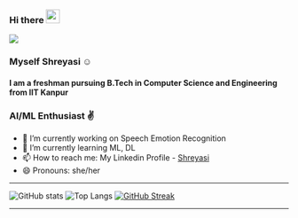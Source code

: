 ### Hi there <img src="https://media.giphy.com/media/hvRJCLFzcasrR4ia7z/giphy.gif" width="25px">
![](https://visitor-badge.glitch.me/badge?page_id=Shreyasi2002)
<br />

### Myself Shreyasi :relaxed:

#### I am a freshman pursuing B.Tech in Computer Science and Engineering from IIT Kanpur
### AI/ML Enthusiast :v:


- 🔭 I’m currently working on Speech Emotion Recognition <br>
- 🌱 I’m currently learning ML, DL  <!--- 👯 I’m looking to collaborate on ...  - 🤔 I’m looking for help with   - 💬 Ask me about ...--> <br>
- 📫 How to reach me: My Linkedin Profile - [Shreyasi](https://www.linkedin.com/in/shreyasi-mandal-929778210/) <br>
- 😄 Pronouns: she/her <br>
<!--- ⚡ Fun fact: ...-->

<hr>

![GitHub stats](https://github-readme-stats.vercel.app/api?username=Shreyasi2002&show_icons=true)
 ![Top Langs](https://github-readme-stats.vercel.app/api/top-langs/?username=Shreyasi2002)
 [![GitHub Streak](https://github-readme-streak-stats.herokuapp.com/?user=Shreyasi2002)](https://git.io/streak-stats)



<hr>
